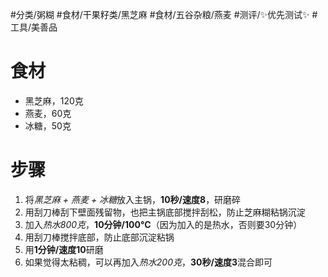 #分类/粥糊 
#食材/干果籽类/黑芝麻 #食材/五谷杂粮/燕麦
#测评/✨优先测试✨ 
#工具/美善品 

# 食材
- 黑芝麻，120克
- 燕麦，60克
- 冰糖，50克

# 步骤
1. 将*黑芝麻 + 燕麦 + 冰糖*放入主锅，**10秒/速度8**，研磨碎
2. 用刮刀棒刮下壁面残留物，也把主锅底部搅拌刮松，防止芝麻糊粘锅沉淀
3. 加入*热水800克*，**10分钟/100°C**（因为加入的是热水，否则要30分钟）
4. 用刮刀棒搅拌底部，防止底部沉淀粘锅
5. 用**1分钟/速度10**研磨
6. 如果觉得太粘稠，可以再加入*热水200克*，**30秒/速度3**混合即可
